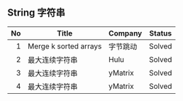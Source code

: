 ## String 字符串

|   No | Title                 | Company  | Status |
| ---: | --------------------- | -------- | ------ |
|    1 | Merge k sorted arrays | 字节跳动 | Solved |
|    2 | 最大连续字符串        | Hulu     | Solved |
|    3 | 最大连续字符串        | yMatrix  | Solved |
|    4 | 最大连续字符串        | yMatrix  | Solved |


